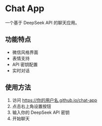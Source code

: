 # Chat App

一个基于 DeepSeek API 的聊天应用。

## 功能特点
- 微信风格界面
- 表情支持
- API 密钥配置
- 实时对话

## 使用方法
1. 访问 https://你的用户名.github.io/chat-app
2. 点击右上角设置按钮
3. 输入你的 DeepSeek API 密钥
4. 开始聊天 